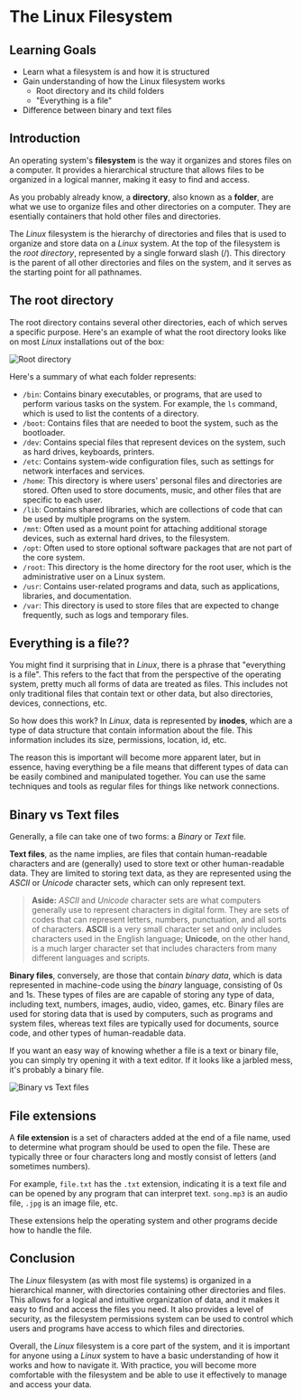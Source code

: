 # The Linux Filesystem

## Learning Goals

- Learn what a filesystem is and how it is structured
- Gain understanding of how the Linux filesystem works
  - Root directory and its child folders
  - "Everything is a file"
- Difference between binary and text files

## Introduction

An operating system's **filesystem** is the way it organizes and stores files on a computer. It provides a hierarchical structure that allows files to be organized in a logical manner, making it easy to find and access.

As you probably already know, a **directory**, also known as a **folder**, are what we use to organize files and other directories on a computer. They are esentially containers that hold other files and directories.

The *Linux* filesystem is the hierarchy of directories and files that is used to organize and store data on a *Linux* system. At the top of the filesystem is the *root directory*, represented by a single forward slash (/). This directory is the parent of all other directories and files on the system, and it serves as the starting point for all pathnames.

## The root directory

The root directory contains several other directories, each of which serves a specific purpose. Here's an example of what the root directory looks like on most *Linux* installations out of the box:

![Root directory](https://curriculum-content.s3.amazonaws.com/6685/devops-m0-linux-filesystem/root-directory.png)

Here's a summary of what each folder represents:

- `/bin`: Contains binary executables, or programs, that are used to perform various tasks on the system. For example, the `ls` command, which is used to list the contents of a directory.
- `/boot`: Contains files that are needed to boot the system, such as the bootloader.
- `/dev`: Contains special files that represent devices on the system, such as hard drives, keyboards, printers.
- `/etc`: Contains system-wide configuration files, such as settings for network interfaces and services.
- `/home`: This directory is where users' personal files and directories are stored. Often used to store documents, music, and other files that are specific to each user.
- `/lib`: Contains shared libraries, which are collections of code that can be used by multiple programs on the system.
- `/mnt`: Often used as a mount point for attaching additional storage devices, such as external hard drives, to the filesystem.
- `/opt`: Often used to store optional software packages that are not part of the core system.
- `/root`: This directory is the home directory for the root user, which is the administrative user on a Linux system.
- `/usr`: Contains user-related programs and data, such as applications, libraries, and documentation.
- `/var`: This directory is used to store files that are expected to change frequently, such as logs and temporary files.

## Everything is a file??

You might find it surprising that in *Linux*, there is a phrase that "everything is a file". This refers to the fact that from the perspective of the operating system, pretty much all forms of data are treated as files. This includes not only traditional files that contain text or other data, but also directories, devices, connections, etc.

So how does this work? In *Linux*, data is represented by **inodes**, which are a type of data structure that contain information about the file. This information includes its size, permissions, location, id, etc.

The reason this is important will become more apparent later, but in essence, having everything be a file means that different types of data can be easily combined and manipulated together. You can use the same techniques and tools as regular files for things like network connections.

## Binary vs Text files

Generally, a file can take one of two forms: a *Binary* or *Text* file. 

**Text files**, as the name implies, are files that contain human-readable characters and are (generally) used to store text or other human-readable data. They are limited to storing text data, as they are represented using the *ASCII* or *Unicode* character sets, which can only represent text.

> **Aside:** *ASCII* and *Unicode* character sets are what computers generally use to represent characters in digital form. They are sets of codes that can represent letters, numbers, punctuation, and all sorts of characters. **ASCII** is a very small character set and only includes characters used in the English language; **Unicode**, on the other hand, is a much larger character set that includes characters from many different languages and scripts.

**Binary files**, conversely, are those that contain *binary data*, which is data represented in machine-code using the *binary* language, consisting of 0s and 1s. These types of files are are capable of storing any type of data, including text, numbers, images, audio, video, games, etc. Binary files are used for storing data that is used by computers, such as programs and system files, whereas text files are typically used for documents, source code, and other types of human-readable data.

If you want an easy way of knowing whether a file is a text or binary file, you can simply try opening it with a text editor. If it looks like a jarbled mess, it's probably a binary file.

![Binary vs Text files](https://curriculum-content.s3.amazonaws.com/6685/devops-m0-linux-filesystem/binary-vs-text.png)

## File extensions

A **file extension** is a set of characters added at the end of a file name, used to determine what program should be used to open the file. These are typically three or four characters long and mostly consist of letters (and sometimes numbers).

For example, `file.txt` has the `.txt` extension, indicating it is a text file and can be opened by any program that can interpret text. `song.mp3` is an audio file, `.jpg` is an image file, etc.

These extensions help the operating system and other programs decide how to handle the file.

## Conclusion

The *Linux* filesystem (as with most file systems) is organized in a hierarchical manner, with directories containing other directories and files. This allows for a logical and intuitive organization of data, and it makes it easy to find and access the files you need. It also provides a level of security, as the filesystem permissions system can be used to control which users and programs have access to which files and directories.

Overall, the *Linux* filesystem is a core part of the system, and it is important for anyone using a *Linux* system to have a basic understanding of how it works and how to navigate it. With practice, you will become more comfortable with the filesystem and be able to use it effectively to manage and access your data.
